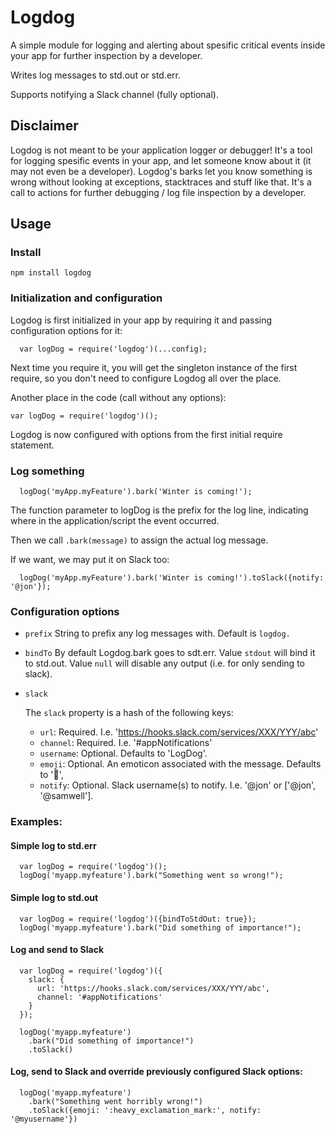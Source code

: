 # Logdog

A simple module for logging and alerting about spesific critical events inside your app for further inspection by a developer.

Writes log messages to std.out or std.err.

Supports notifying a Slack channel (fully optional).

## Disclaimer

Logdog is not meant to be your application logger or debugger!
It's a tool for logging spesific events in your app, and let someone know about it (it may not even be a developer).
Logdog's barks let you know something is wrong without looking at exceptions, stacktraces and stuff like that.
It's a call to actions for further debugging / log file inspection by a developer.

## Usage

### Install

`npm install logdog`

### Initialization and configuration

Logdog is first initialized in your app by requiring it and passing configuration options for it:

```
  var logDog = require('logdog')(...config);
```

Next time you require it, you will get the singleton instance of the first require, so you don't need to
configure Logdog all over the place.

Another place in the code (call without any options):

```
var logDog = require('logdog')();

```
Logdog is now configured with options from the first initial require statement.

### Log something

```
  logDog('myApp.myFeature').bark('Winter is coming!');

```
The function parameter to logDog is the prefix for the log line, indicating where in the application/script the event occurred.

Then we call `.bark(message)` to assign the actual log message.

If we want, we may put it on Slack too:

```
  logDog('myApp.myFeature').bark('Winter is coming!').toSlack({notify: '@jon'});

```


### Configuration options

  * `prefix`
    String to prefix any log messages with. Default is `logdog.`

  * `bindTo`
    By default Logdog.bark goes to sdt.err. Value `stdout` will bind it to std.out. Value `null` will disable any output (i.e. for only sending to slack).

  * `slack`

    The `slack` property is a hash of the following keys:

      * `url`: Required. I.e. 'https://hooks.slack.com/services/XXX/YYY/abc'
      * `channel`: Required. I.e. '#appNotifications'
      * `username`: Optional. Defaults to 'LogDog'.
      * `emoji`: Optional. An emoticon associated with the message. Defaults to ':dog:',
      * `notify`: Optional. Slack username(s) to notify. I.e. '@jon' or ['@jon', '@samwell'].


### Examples:

#### Simple log to std.err

```
  var logDog = require('logdog')();
  logDog('myapp.myfeature').bark("Something went so wrong!");
```

#### Simple log to std.out
```
  var logDog = require('logdog')({bindToStdOut: true});
  logDog('myapp.myfeature').bark("Did something of importance!");
```

#### Log and send to Slack

```
  var logDog = require('logdog')({
    slack: {
      url: 'https://hooks.slack.com/services/XXX/YYY/abc',
      channel: '#appNotifications'
    }
  });

  logDog('myapp.myfeature')
    .bark("Did something of importance!")
    .toSlack()
```

#### Log, send to Slack and override previously configured Slack options:

```
  logDog('myapp.myfeature')
    .bark("Something went horribly wrong!")
    .toSlack({emoji: ':heavy_exclamation_mark:', notify: '@myusername'})
```

